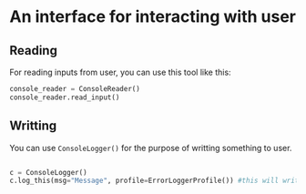 # An interface for interacting with user

## Reading

For reading inputs from user, you can use this tool like this:

```python
console_reader = ConsoleReader()
console_reader.read_input()
```
## Writting

You can use ```ConsoleLogger()``` for the purpose of writting something to user. 

```python

c = ConsoleLogger()
c.log_this(msg="Message", profile=ErrorLoggerProfile()) #this will write in the red color. 
```
